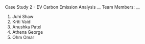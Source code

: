 Case Study 2 - EV Carbon Emission Analysis __
Team Members: __
1. Juhi Shaw
2. Kriti Vaid
3. Anushka Patel
4. Athena George
5. Ohm Omar
